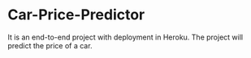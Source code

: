 # Car-Price-Predictor
It is an end-to-end project with deployment in Heroku. The project will predict the price of a car.

